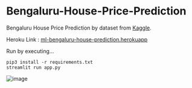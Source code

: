 # Bengaluru-House-Price-Prediction

Bengaluru House Price Prediction by dataset from [Kaggle](https://www.kaggle.com/amitabhajoy/bengaluru-house-price-data).

Heroku Link : [ml-bengaluru-house-prediction.herokuapp](https://ml-bengaluru-house-prediction.herokuapp.com/)

Run by executing...
```shell
pip3 install -r requirements.txt
streamlit run app.py
```

![image](https://user-images.githubusercontent.com/39692126/156752370-2d6fe5de-6f95-464a-bcfe-ed361d08ce8c.png)
